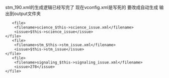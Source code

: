 stm_190.xml的生成逻辑已经写完了
现在vconfig.xml是写死的
要改成自动生成
输出到output文件夹

       <file>
	    <filename>science_$this->science_issue.xml</filename>
	    <issue>$this->science_issue</issue> 
	</file>
       <file>
	    <filename>stm_$this->stm_issue.xml</filename>
	    <issue>$this->stm_issue</issue> 
	</file>
       <file>
	    <filename>signaling_$this->signaling_issue.xml</filename>
	    <issue>278</issue> 
	</file>